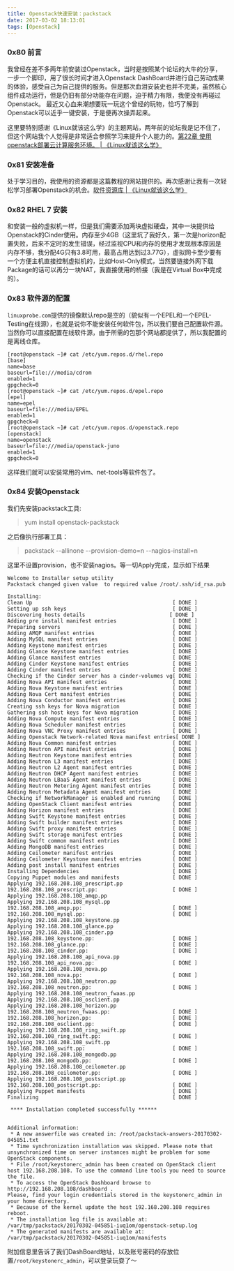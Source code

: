 ```yaml
---
title: Openstack快速安装：packstack
date: 2017-03-02 18:13:01
tags: [Openstack]
---
```


### 0x80 前言

我曾经在差不多两年前安装过Openstack，当时是按照某个论坛的大牛的分享，一步一个脚印，用了很长时间才进入Openstack DashBoard并进行自己劳动成果的体验，感受自己为自己提供的服务。但是那次血泪安装史也并不完美，虽然核心组件成功运行，但是仍旧有部分功能存在问题，迫于精力有限，我便没有再碰过Openstack。
最近又心血来潮想要玩一玩这个曾经的玩物，恰巧了解到Openstack可以近乎一键安装，于是便再次操弄起来。

这里要特别感谢《Linux就该这么学》的主题网站，两年前的论坛我是记不住了，但这个网站我个人觉得是非常适合参照学习来提升个人能力的。[第22章 使用openstack部署云计算服务环境。 | 《Linux就该这么学》]("http://www.linuxprobe.com/chapter-22.html")

### 0x81 安装准备

处于学习目的，我使用的资源都是这篇教程的网站提供的。再次感谢让我有一次轻松学习部署Openstack的机会。[软件资源库 | 《Linux就该这么学》]("http://www.linuxprobe.com/tools")

### 0x82 RHEL 7 安装

和安装一般的虚拟机一样，但是我们需要添加两块虚拟硬盘，其中一块提供给Openstack的Cinder使用。内存至少4GB（这里坑了我好久，第一次是horizon配置失败，后来不定时的发生错误，经过监视CPU和内存的使用才发现根本原因是内存不够，我分配4G只有3.8可用，最高占用达到过3.77G），虚拟网卡至少要有一个方便主机直接控制虚拟机的，比如Host-Only模式，当然要链接外网下载Package的话可以再分一块NAT，我直接使用的桥接（我是在Virtual Box中完成的）。

### 0x83 软件源的配置

`linuxprobe.com`提供的镜像默认repo是空的（貌似有一个EPEL和一个EPEL-Testing在线源），也就是说你不能安装任何软件包，所以我们要自己配置软件源。当然你可以直接配置在线软件源，由于所需的包那个网站都提供了，所以我配置的是离线仓库。

```Config
[root@openstack ~]# cat /etc/yum.repos.d/rhel.repo
[base]
name=base
baseurl=file:///media/cdrom
enabled=1
gpgcheck=0
[root@openstack ~]# cat /etc/yum.repos.d/epel.repo
[epel]
name=epel
baseurl=file:///media/EPEL
enabled=1
gpgcheck=0
[root@openstack ~]# cat /etc/yum.repos.d/openstack.repo
[openstack]
name=openstack
baseurl=file:///media/openstack-juno
enabled=1
gpgcheck=0
```

这样我们就可以安装常用的vim、net-tools等软件包了。

### 0x84 安装Openstack

我们先安装packstack工具:
> yum install openstack-packstack

之后像执行部署工具：
> packstack --allinone --provision-demo=n --nagios-install=n

这里不设置provision，也不安装nagios。等一切Apply完成，显示如下结果

```Shell
Welcome to Installer setup utility
Packstack changed given value  to required value /root/.ssh/id_rsa.pub

Installing:
Clean Up                                             [ DONE ]
Setting up ssh keys                                  [ DONE ]
Discovering hosts details                           [ DONE ]
Adding pre install manifest entries                  [ DONE ]
Preparing servers                                    [ DONE ]
Adding AMQP manifest entries                         [ DONE ]
Adding MySQL manifest entries                        [ DONE ]
Adding Keystone manifest entries                     [ DONE ]
Adding Glance Keystone manifest entries              [ DONE ]
Adding Glance manifest entries                       [ DONE ]
Adding Cinder Keystone manifest entries              [ DONE ]
Adding Cinder manifest entries                       [ DONE ]
Checking if the Cinder server has a cinder-volumes vg[ DONE ]
Adding Nova API manifest entries                     [ DONE ]
Adding Nova Keystone manifest entries                [ DONE ]
Adding Nova Cert manifest entries                    [ DONE ]
Adding Nova Conductor manifest entries               [ DONE ]
Creating ssh keys for Nova migration                 [ DONE ]
Gathering ssh host keys for Nova migration           [ DONE ]
Adding Nova Compute manifest entries                 [ DONE ]
Adding Nova Scheduler manifest entries               [ DONE ]
Adding Nova VNC Proxy manifest entries               [ DONE ]
Adding Openstack Network-related Nova manifest entries[ DONE ]
Adding Nova Common manifest entries                  [ DONE ]
Adding Neutron API manifest entries                  [ DONE ]
Adding Neutron Keystone manifest entries             [ DONE ]
Adding Neutron L3 manifest entries                   [ DONE ]
Adding Neutron L2 Agent manifest entries             [ DONE ]
Adding Neutron DHCP Agent manifest entries           [ DONE ]
Adding Neutron LBaaS Agent manifest entries          [ DONE ]
Adding Neutron Metering Agent manifest entries       [ DONE ]
Adding Neutron Metadata Agent manifest entries       [ DONE ]
Checking if NetworkManager is enabled and running    [ DONE ]
Adding OpenStack Client manifest entries             [ DONE ]
Adding Horizon manifest entries                      [ DONE ]
Adding Swift Keystone manifest entries               [ DONE ]
Adding Swift builder manifest entries                [ DONE ]
Adding Swift proxy manifest entries                  [ DONE ]
Adding Swift storage manifest entries                [ DONE ]
Adding Swift common manifest entries                 [ DONE ]
Adding MongoDB manifest entries                      [ DONE ]
Adding Ceilometer manifest entries                   [ DONE ]
Adding Ceilometer Keystone manifest entries          [ DONE ]
Adding post install manifest entries                 [ DONE ]
Installing Dependencies                              [ DONE ]
Copying Puppet modules and manifests                 [ DONE ]
Applying 192.168.208.108_prescript.pp
192.168.208.108_prescript.pp:                        [ DONE ]
Applying 192.168.208.108_amqp.pp
Applying 192.168.208.108_mysql.pp
192.168.208.108_amqp.pp:                             [ DONE ]
192.168.208.108_mysql.pp:                            [ DONE ]
Applying 192.168.208.108_keystone.pp
Applying 192.168.208.108_glance.pp
Applying 192.168.208.108_cinder.pp
192.168.208.108_keystone.pp:                         [ DONE ]
192.168.208.108_glance.pp:                           [ DONE ]
192.168.208.108_cinder.pp:                           [ DONE ]
Applying 192.168.208.108_api_nova.pp
192.168.208.108_api_nova.pp:                         [ DONE ]
Applying 192.168.208.108_nova.pp
192.168.208.108_nova.pp:                             [ DONE ]
Applying 192.168.208.108_neutron.pp
192.168.208.108_neutron.pp:                          [ DONE ]
Applying 192.168.208.108_neutron_fwaas.pp
Applying 192.168.208.108_osclient.pp
Applying 192.168.208.108_horizon.pp
192.168.208.108_neutron_fwaas.pp:                    [ DONE ]
192.168.208.108_horizon.pp:                          [ DONE ]
192.168.208.108_osclient.pp:                         [ DONE ]
Applying 192.168.208.108_ring_swift.pp
192.168.208.108_ring_swift.pp:                       [ DONE ]
Applying 192.168.208.108_swift.pp
192.168.208.108_swift.pp:                            [ DONE ]
Applying 192.168.208.108_mongodb.pp
192.168.208.108_mongodb.pp:                          [ DONE ]
Applying 192.168.208.108_ceilometer.pp
192.168.208.108_ceilometer.pp:                       [ DONE ]
Applying 192.168.208.108_postscript.pp
192.168.208.108_postscript.pp:                       [ DONE ]
Applying Puppet manifests                            [ DONE ]
Finalizing                                           [ DONE ]

 **** Installation completed successfully ******


Additional information:
 * A new answerfile was created in: /root/packstack-answers-20170302-045851.txt
 * Time synchronization installation was skipped. Please note that unsynchronized time on server instances might be problem for some OpenStack components.
 * File /root/keystonerc_admin has been created on OpenStack client host 192.168.208.108. To use the command line tools you need to source the file.
 * To access the OpenStack Dashboard browse to http://192.168.208.108/dashboard .
Please, find your login credentials stored in the keystonerc_admin in your home directory.
 * Because of the kernel update the host 192.168.208.108 requires reboot.
 * The installation log file is available at: /var/tmp/packstack/20170302-045851-iuq1om/openstack-setup.log
 * The generated manifests are available at: /var/tmp/packstack/20170302-045851-iuq1om/manifests
```

附加信息里告诉了我们DashBoard地址，以及账号密码的存放位置`/root/keystonerc_admin`，可以登录玩耍了～